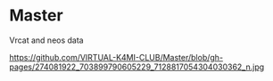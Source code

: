 # Master
Vrcat and neos data


















https://github.com/VIRTUAL-K4MI-CLUB/Master/blob/gh-pages/274081922_703899790605229_7128817054304030362_n.jpg


































